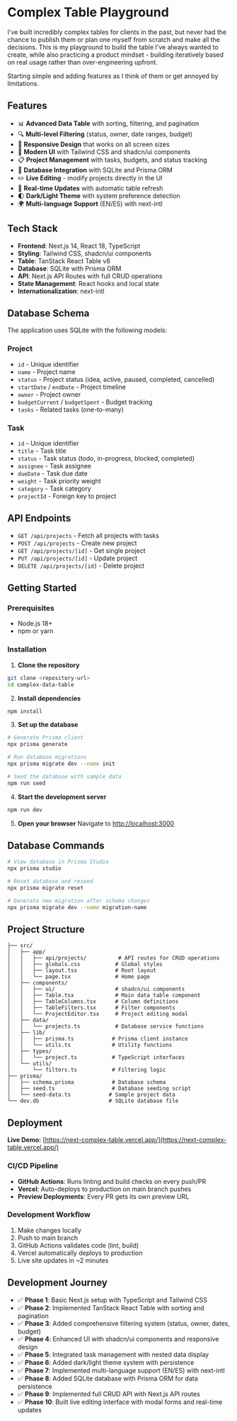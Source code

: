 # Complex Table Playground

I've built incredibly complex tables for clients in the past, but never had the chance to publish them or plan one myself from scratch and make all the decisions. This is my playground to build the table I've always wanted to create, while also practicing a product mindset - building iteratively based on real usage rather than over-engineering upfront.

Starting simple and adding features as I think of them or get annoyed by limitations.

## Features

- 📊 **Advanced Data Table** with sorting, filtering, and pagination
- 🔍 **Multi-level Filtering** (status, owner, date ranges, budget)
- 📱 **Responsive Design** that works on all screen sizes
- 🎨 **Modern UI** with Tailwind CSS and shadcn/ui components
- 📋 **Project Management** with tasks, budgets, and status tracking
- 💾 **Database Integration** with SQLite and Prisma ORM
- ✏️ **Live Editing** - modify projects directly in the UI
- 🔄 **Real-time Updates** with automatic table refresh
- 🌓 **Dark/Light Theme** with system preference detection
- 🌍 **Multi-language Support** (EN/ES) with next-intl

## Tech Stack

- **Frontend**: Next.js 14, React 18, TypeScript
- **Styling**: Tailwind CSS, shadcn/ui components
- **Table**: TanStack React Table v8
- **Database**: SQLite with Prisma ORM
- **API**: Next.js API Routes with full CRUD operations
- **State Management**: React hooks and local state
- **Internationalization**: next-intl

## Database Schema

The application uses SQLite with the following models:

### Project

- `id` - Unique identifier
- `name` - Project name
- `status` - Project status (idea, active, paused, completed, cancelled)
- `startDate` / `endDate` - Project timeline
- `owner` - Project owner
- `budgetCurrent` / `budgetSpent` - Budget tracking
- `tasks` - Related tasks (one-to-many)

### Task

- `id` - Unique identifier
- `title` - Task title
- `status` - Task status (todo, in-progress, blocked, completed)
- `assignee` - Task assignee
- `dueDate` - Task due date
- `weight` - Task priority weight
- `category` - Task category
- `projectId` - Foreign key to project

## API Endpoints

- `GET /api/projects` - Fetch all projects with tasks
- `POST /api/projects` - Create new project
- `GET /api/projects/[id]` - Get single project
- `PUT /api/projects/[id]` - Update project
- `DELETE /api/projects/[id]` - Delete project

## Getting Started

### Prerequisites

- Node.js 18+
- npm or yarn

### Installation

1. **Clone the repository**

```bash
git clone <repository-url>
cd complex-data-table
```

2. **Install dependencies**

```bash
npm install
```

3. **Set up the database**

```bash
# Generate Prisma client
npx prisma generate

# Run database migrations
npx prisma migrate dev --name init

# Seed the database with sample data
npm run seed
```

4. **Start the development server**

```bash
npm run dev
```

5. **Open your browser**
   Navigate to [http://localhost:3000](http://localhost:3000)

## Database Commands

```bash
# View database in Prisma Studio
npx prisma studio

# Reset database and reseed
npx prisma migrate reset

# Generate new migration after schema changes
npx prisma migrate dev --name migration-name
```

## Project Structure

```
├── src/
│   ├── app/
│   │   ├── api/projects/          # API routes for CRUD operations
│   │   ├── globals.css           # Global styles
│   │   ├── layout.tsx            # Root layout
│   │   └── page.tsx              # Home page
│   ├── components/
│   │   ├── ui/                   # shadcn/ui components
│   │   ├── Table.tsx             # Main data table component
│   │   ├── TableColumns.tsx      # Column definitions
│   │   ├── TableFilters.tsx      # Filter components
│   │   └── ProjectEditor.tsx     # Project editing modal
│   ├── data/
│   │   └── projects.ts           # Database service functions
│   ├── lib/
│   │   ├── prisma.ts            # Prisma client instance
│   │   └── utils.ts             # Utility functions
│   ├── types/
│   │   └── project.ts           # TypeScript interfaces
│   └── utils/
│       └── filters.ts           # Filtering logic
├── prisma/
│   ├── schema.prisma            # Database schema
│   ├── seed.ts                  # Database seeding script
│   └── seed-data.ts            # Sample project data
└── dev.db                      # SQLite database file
```

## Deployment

**Live Demo:** [https://next-complex-table.vercel.app/](https://next-complex-table.vercel.app/)

### CI/CD Pipeline

- **GitHub Actions**: Runs linting and build checks on every push/PR
- **Vercel**: Auto-deploys to production on main branch pushes
- **Preview Deployments**: Every PR gets its own preview URL

### Development Workflow

1. Make changes locally
2. Push to main branch
3. GitHub Actions validates code (lint, build)
4. Vercel automatically deploys to production
5. Live site updates in ~2 minutes

## Development Journey

- ✅ **Phase 1**: Basic Next.js setup with TypeScript and Tailwind CSS
- ✅ **Phase 2**: Implemented TanStack React Table with sorting and pagination
- ✅ **Phase 3**: Added comprehensive filtering system (status, owner, dates, budget)
- ✅ **Phase 4**: Enhanced UI with shadcn/ui components and responsive design
- ✅ **Phase 5**: Integrated task management with nested data display
- ✅ **Phase 6**: Added dark/light theme system with persistence
- ✅ **Phase 7**: Implemented multi-language support (EN/ES) with next-intl
- ✅ **Phase 8**: Added SQLite database with Prisma ORM for data persistence
- ✅ **Phase 9**: Implemented full CRUD API with Next.js API routes
- ✅ **Phase 10**: Built live editing interface with modal forms and real-time updates
